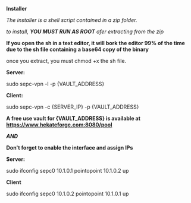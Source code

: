 **Installer**

*The installer is a shell script contained in a zip folder.*

*to install, **YOU MUST RUN AS ROOT** afer extracting from the zip*

**If you open the sh in a text editor, it will bork the editor 99% of the time due to the sh file containing a base64 copy of the binary**

once you extract, you must chmod +x the sh file.

**Server:**

sudo sepc-vpn -l -p {VAULT_ADDRESS}

**Client:**

sudo sepc-vpn -c {SERVER_IP} -p {VAULT_ADDRESS}

**A free use vault for {VAULT_ADDRESS} is available at https://www.hekateforge.com:8080/pool**


***AND***

**Don't forget to enable the interface and assign IPs**

**Server:**

sudo ifconfig sepc0 10.1.0.1 pointopoint 10.1.0.2 up

**Client**

sudo ifconfig sepc0 10.1.0.2 pointopoint 10.1.0.1 up

